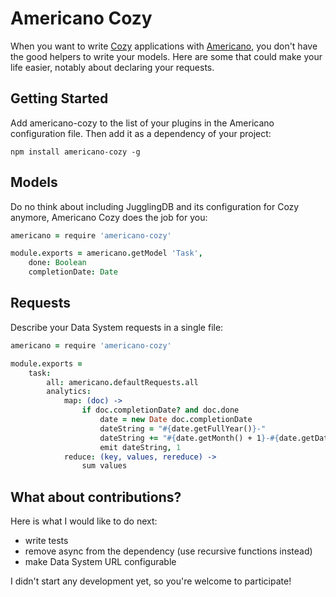 # Americano Cozy

When you want to write [Cozy](http://cozy.io) applications with 
[Americano](https://github.com/frankrousseau/americano), you don't have the
good helpers to write your models. Here are some that could make your life
easier, notably about declaring your requests.

## Getting Started

Add americano-cozy to the list of your plugins in the Americano configuration file. Then add it as a dependency of your project:

    npm install americano-cozy -g


## Models

Do no think about including JugglingDB and its configuration for Cozy 
anymore, Americano Cozy does the job for you:


```coffeescript
americano = require 'americano-cozy'

module.exports = americano.getModel 'Task',
    done: Boolean
    completionDate: Date
```

## Requests

Describe your Data System requests in a single file:

```coffeescript
americano = require 'americano-cozy'

module.exports =
    task:
        all: americano.defaultRequests.all
        analytics:
            map: (doc) ->
                if doc.completionDate? and doc.done
                    date = new Date doc.completionDate
                    dateString = "#{date.getFullYear()}-"
                    dateString += "#{date.getMonth() + 1}-#{date.getDate()}"
                    emit dateString, 1
            reduce: (key, values, rereduce) ->
                sum values
```

## What about contributions?

Here is what I would like to do next:

* write tests
* remove async from the dependency (use recursive functions instead)
* make Data System URL configurable

I didn't start any development yet, so you're welcome to participate!
